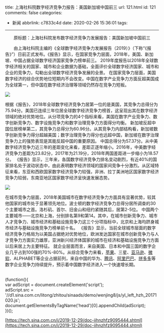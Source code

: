 title: 上海社科院数字经济竞争力报告：美国新加坡中国前三
url: 121.html
id: 121
comments: false
categories:
  - 新闻
abbrlink: c7833c4d
date: 2020-02-26 15:36:01
tags:
---

　　原标题：上海社科院发布数字经济竞争力发展报告：美国新加坡中国前三

　　由上海社科院主编的《全球数字经济竞争力发展报告（2019）》（下称“《报告》”）日前正式发布。《报告》显示，在国家竞争力层面，2018年，美国、新加坡、中国占据全球数字经济国家竞争力榜单前三。 2019年度报告以2018年全球数字经济相关的国家、城市和企业数据为基础，全面评价全球数字经济国家、城市和企业的竞争力，勾勒出全球数字经济竞争发展的全景。 在国家竞争力层面，美国数字经济的综合优势地位短期内不会改变。中国在数字产业竞争力方面反超美国成为全球第一，但中国在数字经济治理等领域仍然存在竞争力短板。

![](http://n.sinaimg.cn/tech/transform/207/w550h457/20191229/b9c7-imkzenp5649929.png)

根据《报告》，2018年全球数字经济竞争力居第一位的是美国，其竞争力总得分为75.94分。美国已连续三年位居全球数字经济竞争力榜首，这呈现出其在数字经济领域的绝对优势地位。从分项竞争力的4个指标来看，美国在数字产业竞争力、数字创新竞争力、数字设施竞争力和数字治理竞争力方面得分均衡。 新加坡反超中国位居榜单第二，其竞争力总得分为60.96分。从其竞争力内部结构看，新加坡数字创新竞争力得分超越美国；数字治理竞争力得分也远超中国，新加坡在数字治理竞争力上的强势表现是其能反超中国的重要原因。 中国总得分为57.37分。从中美数字经济竞争力近三年的差距变化来看，差距正逐年缩小。2016年，中美数字经济竞争力差距为23.82分，2017年为21.19分，2018年两国差距进一步缩小为18.57分。 《报告》显示，三年来，各国数字经济竞争力排名变动剧烈，有近40%的国家排名处于波动状态中，由此表明数字经济领域的国家间竞争十分激烈。从区域特征来看，东亚和西欧国家数字经济竞争力较强，非洲、拉丁美洲地区国家数字经济竞争力较弱，东南亚地区国家数字经济呈快速发展态势。

![](http://n.sinaimg.cn/tech/transform/143/w550h393/20191229/4df6-imkzenp5650176.png)

在城市竞争力层面，2018年美国城市在数字经济竞争力方面具有显著优势，较其他国家的城市处于显著领先地位。波士顿的数字经济竞争力总得分居所调查的30个主要城市之首。洛杉矶、首尔、旧金山和纽约紧随其后，居第2-5位。 中国两个主要城市——北京和上海，分别排名第9和第14。其中，在城市创新竞争力、城市人才竞争力、城市经济和基础设施竞争力这三个分项指标中，北京和上海均跻身城市经济与基础设施竞争力榜单前十名。 《报告》显示，当前全球城市层面的数字经济竞争力格局为以美国占据绝对优势地位，欧洲发达国家在城市创新竞争力与人才竞争力方面实力雄厚，亚洲新兴经济体国家的城市在经济和基础设施竞争力方面以后来居上为主要特征。 就企业层面而言，来自美国、日本和中国三国的数字企业几乎占到100强的70%-80%。从综合竞争力来看，[苹果](http://stock.finance.sina.com.cn/usstock/quotes/AAPL.html)、三星、[亚马逊](http://stock.finance.sina.com.cn/usstock/quotes/AMZN.html)、[微软](http://stock.finance.sina.com.cn/usstock/quotes/MSFT.html)、ALPHABET等企业占据前列，来自中国的华为、[腾讯](http://stock.finance.sina.com.cn/hkstock/quotes/00700.html)、[阿里巴巴](http://stock.finance.sina.com.cn/usstock/quotes/BABA.html)、[拼多多](http://stock.finance.sina.com.cn/usstock/quotes/PDD.html)等数字企业竞争力持续提升，预示着中国数字经济进入一个快速增长期。

<br /> (function(){<br /> var adScript = document.createElement('script');<br /> adScript.src = '//d1.sina.com.cn/litong/zhitou/sinaads/demo/wenjing8/js/yl\_left\_hzh_20171020.js';<br /> document.getElementsByTagName('head')\[0\].appendChild(adScript);<br /> })();<br />

[https://tech.sina.com.cn/i/2019-12-29/doc-iihnzhfz9095444.shtml](https://tech.sina.com.cn/i/2019-12-29/doc-iihnzhfz9095444.shtml)